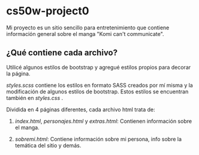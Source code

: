 # cs50w-project0

Mi proyecto es un sitio sencillo para entretenimiento que contiene información general sobre el manga "Komi can't communicate".

## ¿Qué contiene cada archivo?
Utilicé algunos estilos de bootstrap y agregué estilos propios para decorar la página. 

_styles.scss_ contiene los estilos en formato SASS creados por mí misma y la modificación de algunos estilos de bootstrap. Estos estilos se encuentran también en _styles.css_ .

 Dividida en 4 páginas diferentes, cada archivo html trata de:

1. _index.html_, _personajes.html_ y _extras.html_: Contienen información sobre el manga.

2. _sobremi.html_: Contiene información sobre mi persona, info sobre la temática del sitio y demás.
